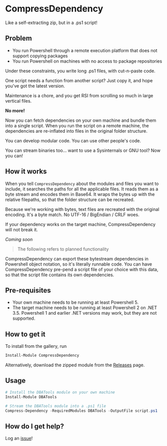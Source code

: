# CompressDependency

Like a self-extracting zip, but in a .ps1 script!

## Problem

- You run Powershell through a remote execution platform that does not support copying packages
- You run Powershell on machines with no access to package repositories

Under these constraints, you write long .ps1 files, with cut-n-paste code.

One script needs a function from another script? Just copy it, and hope you've got the latest version.

Maintenance is a chore, and you get RSI from scrolling so much in large vertical files.

**No more!**

Now you can fetch dependencies on your own machine and bundle them into a single script. When you run the script on a remote machine, the dependencies are re-inflated into files in the original folder structure.

You can develop modular code. You can use other people's code.

You can stream binaries too... want to use a Sysinternals or GNU tool? Now you can!

## How it works

When you tell `CompressDependency` about the modules and files you want to include, it searches the paths for all the applicable files. It reads them as a byte stream and encodes them in Base64. It wraps the bytes up with the relative filepaths, so that the folder structure can be recreated.

Because we're working with bytes, text files are recreated with the original encoding. It's a byte match. No UTF-16 / BigEndian / CRLF woes.

If your dependency works on the target machine, CompressDependency will not break it.

_Coming soon_

> The following refers to planned functionality

CompressDependency can export these bytestream dependencies in Powershell object notation, so it's literally runnable code. You can have CompressDependency pre-pend a script file of your choice with this data, so that the script file contains its own dependencies.

## Pre-requisites

- Your own machine needs to be running at least Powershell 5.
- The target machine needs to be running at least Powershell 2 on .NET 3.5. Powershell 1 and earlier .NET versions may work, but they are not supported.

## How to get it

To install from the gallery, run

``` powershell
Install-Module CompressDependency
```

Alternatively, download the zipped module from the [Releases](https://github.com/fsackur/CompressDependency/releases) page.

## Usage

``` powershell
# Install the DBATools module on your own machine
Install-Module DBATools

# Stream the DBATools module into a .ps1 file
Compress-Dependency -RequiredModules DBATools -OutputFile script.ps1
```

## How do I get help?

Log an [issue](https://github.com/fsackur/CompressDependency/issues)!
